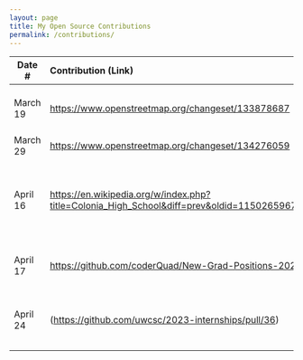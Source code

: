 ```yaml
---
layout: page
title: My Open Source Contributions
permalink: /contributions/
---
```


<!--
Type of the contribution should be "Wikipedia edit", "OpenStreet Map feature", "Documentation", "Course website", "Blog",
"Browser Add-on", etc.

The description should include a brief summary of what you did.

The link should bring us to a public page that shows your contribution. 

Replace the first row with your own contribution. 

-->





| Date #       | Contribution (Link)  | Type  | Description |
|---|:---|:---|:---|
| March 19   | https://www.openstreetmap.org/changeset/133878687    | OpenStreetMap    |   I added a local famous chinese store in my area.    |
| March 29   | https://www.openstreetmap.org/changeset/134276059    | OpenStreetMap    |   I added a local gym
| April 16   | https://en.wikipedia.org/w/index.php?title=Colonia_High_School&diff=prev&oldid=1150265967&diffmode=source    | Wikipedia    | I updated invalid information about the adminstration of a local high school.     |
| April 17 | https://github.com/coderQuad/New-Grad-Positions-2023/pull/618 | Github | Notified of a broken link (closed job application) |
| April 24 | (https://github.com/uwcsc/2023-internships/pull/36)  | Github  | Added a resource to interview prep list (Grind75) |
